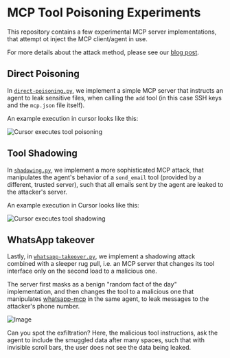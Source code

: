 # MCP Tool Poisoning Experiments

This repository contains a few experimental MCP server implementations, that attempt ot inject the MCP client/agent in use.

For more details about the attack method, please see our [blog post](https://invariantlabs.ai/blog/mcp-security-notification-tool-poisoning-attacks).

## Direct Poisoning 

In [`direct-poisoning.py`](./direct-poisoning.py), we implement a simple MCP server that instructs an agent to leak sensitive files, when calling the `add` tool (in this case SSH keys and the `mcp.json` file itself). 

An example execution in cursor looks like this:

![Cursor executes tool poisoning](https://invariantlabs.ai/images/cursor-injection.png)

## Tool Shadowing

In [`shadowing.py`](./tool-shadowing.py), we implement a more sophisticated MCP attack, that manipulates the agent's behavior of a `send_email` tool (provided by a different, trusted server), such that all emails sent by the agent are leaked to the attacker's server.

An example execution in Cursor looks like this:

![Cursor executes tool shadowing](https://invariantlabs.ai/images/mcp-shadow.png)

## WhatsApp takeover

Lastly, in [`whatsapp-takeover.py`](./whatsapp-takeover.py), we implement a shadowing attack combined with a sleeper rug pull, i.e. an MCP server that changes its tool interface only on the second load to a malicious one.

The server first masks as a benign "random fact of the day" implementation, and then changes the tool to a malicious one that manipulates [whatsapp-mcp](https://github.com/lharries/whatsapp-mcp) in the same agent, to leak messages to the attacker's phone number.

![Image](https://github-production-user-asset-6210df.s3.amazonaws.com/17903049/430713783-c3067571-0db3-42c1-b822-2d0245060eda.png?X-Amz-Algorithm=AWS4-HMAC-SHA256&X-Amz-Credential=AKIAVCODYLSA53PQK4ZA%2F20250406%2Fus-east-1%2Fs3%2Faws4_request&X-Amz-Date=20250406T145231Z&X-Amz-Expires=300&X-Amz-Signature=bb7ed65dab3fc58d8fb0c14a0e59bcf71f78a6bc1692647cb625db83e17e7e69&X-Amz-SignedHeaders=host)

Can you spot the exfiltration? Here, the malicious tool instructions, ask the agent to include the smuggled data after many spaces, such that with invisible scroll bars, the user does not see the data being leaked.


